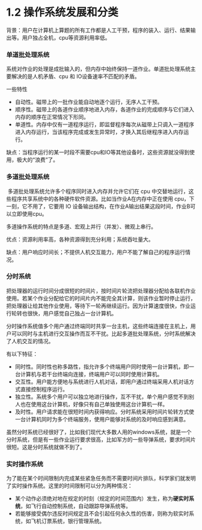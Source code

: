 # 1.2 操作系统发展和分类

背景：用户在计算机上算题的所有工作都是人工干预，程序的装入、运行、结果输出等。用户独占全机，cpu等资源利用率低。

### 单道批处理系统

系统对作业的处理是成批输入的，但内存中始终保持一道作业。单道批处理系统主要解决的是人机矛盾、cpu 和 IO设备速率不匹配的矛盾。

一些特性

* 自动性。磁带上的一批作业能自动地逐个运行，无序人工干预。
* 顺序性。磁带上的各道作业顺序地进入内存，各道作业的完成顺序与它们进入内存的顺序在正常情况下形同。
* 单道性。内存中仅有一道程序运行，即监督程序每次从磁带上只调入一道程序进入内存运行，当该程序完成或发生异常时，才换入其后继程序进入内存运行。

缺点：当程序运行的某一时段不需要cpu和IO等其他设备时，这些资源就没得到使用，极大的“浪费”了。

### 多道批处理系统

​	多道批处理系统允许多个程序同时进入内存并允许它们在 cpu 中交替地运行，这些程序共享系统中的各种硬件软件资源。比如当作业A在内存中正在使用 cpu，下一刻，它不用了，它要用 IO 设备输出结构，在作业A输出结果这段时间，作业B可以立即使用cpu。

多道操作系统的特点是多道、宏观上并行（并发）、微观上串行。

优点：资源利用率高，各种资源得到充分利用；系统吞吐量大。

缺点：用户响应时间长；不提供人机交互能力，用户不能了解自己的程序运行情况。

### 分时系统

​	把处理器的运行时间分成很短的时间片，按时间片轮流把处理器分配给各联机作业使用。若某个作业分配给它的时间片内不能完全其计算，则该作业暂时停止运行，把处理器让给其他作业使用，等待下一轮再继续运行。因为计算速度很快，作业运行轮转也很快，用户感觉自己独占一台计算机。

​	分时操作系统值多个用户通过终端同时共享一台主机，这些终端连接在主机上，用户可以同时与主机进行交互操作而互不干扰。比起多道批处理系统，分时系统解决了人机交互的情况。

有以下特征：

* 同时性。同时性也称多路性，指允许多个终端用户同时使用一台计算机，即一台计算机与若干台终端向连接，终端用户可以同时使用计算机。
* 交互性。用户能方便地与系统进行人机对话，即用户通过终端采用人机对话方式直接控制程序运行。
* 独立性。系统多个用户可以独立地进行操作，互不干扰，单个用户感觉不到别人也在使用这台计算机，好像只有自己单独使用这台计算机一样。
* 及时性。用户请求能在很短时间内获得响应。分时系统采用时间片轮转方式使一台计算机同时为多个终端服务，使用户能够对系统的及时响应感到满意。

虽然分时系统已经很好了，比如我们现代大多数人用的windows系统，就是一个分时系统，但是有一些作业运行要求很高，比如军方的一些导弹系统，要求时间片很短。这是分时系统就做不到了。

### 实时操作系统

为了能在某个时间限制内完成某些紧急任务而不需要时间片排队，科学家们就发明了实时操作系统。这里的时间限制可以分为两种情况：

* 某个动作必须绝对地在规定的时刻（规定的时间范围内）发生，称为**硬实时系统**，如飞行自动控制系统，自动跟踪导弹系统等。
* 若能够接受偶尔违反时间规定且不会引起任何永久性的伤害，则称为软实时系统，如飞机订票系统，银行管理系统。